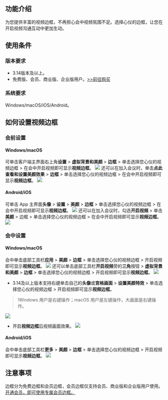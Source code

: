 ## 功能介绍
为您提供丰富的视频边框，不再担心会中视频氛围不足。选择心仪的边框，让您在开启视频沟通互动中更加生动。

## 使用条件
### 版本要求
- 3.14版本及以上。
- 免费版、会员、商业版、企业版用户。[&gt;&gt;前往购买](https://meeting.tencent.com/buy.html?mid=ts.p.help.wz)

### 系统要求
Windows/macOS/iOS/Android。

## 如何设置视频边框
### 会前设置
#### Windows/macOS
可单击客户端主界面右上角**设置** > **虚拟背景和美颜** > **边框** > 单击选择您心仪的视频边框 > 在会中开启视频即可显示**视频边框**。
![](https://qcloudimg.tencent-cloud.cn/raw/8c457eac77f96f54a6b4b2c5bf76cff3.png)
还可以在加入会议时，单击**点此查看和设置美颜效果** > **边框** > 单击选择您心仪的视频边框 > 在会中开启视频即可显示**视频边框**。
![](https://qcloudimg.tencent-cloud.cn/raw/0115ed1ed006bc506c7c93f07c98d510.png)

#### Android/iOS
可单击 App 主界面**头像** > **设置** > **美颜** > **边框** > 单击选择您心仪的视频边框 > 在会中开启视频即可显示**视频边框**。
![](https://qcloudimg.tencent-cloud.cn/raw/db8f73846b5d2b72732d945900bfce88.png)
还可以在加入会议时，勾选**开启视频** > 单击**美颜** > 边框 > 单击选择您心仪的视频边框 > 在会中开启视频即可显示**视频边框**。
![](https://qcloudimg.tencent-cloud.cn/raw/525d5ecbe341baff3a5a6b8a413dfe55.png)

### 会中设置
#### Windows/macOS
会中单击底部工具栏**应用** > **美颜** > **边框** > 单击选择您心仪的视频边框 > 开启视频即可显示**视频边框**。
![](https://qcloudimg.tencent-cloud.cn/raw/fe29525217ebd96fb0e4062cdcf19b52.png)
还可以单击底部工具栏**开启视频**旁的**三角**按钮 > **虚拟背景和美颜** > **边框** > 单击选择您心仪的视频边框 > 开启视频即可显示**视频边框**。
![](https://qcloudimg.tencent-cloud.cn/raw/901157da6693037ad31e1e7428d77661.png)
- 3.14及以上版本支持右键单击自己的**头像**或**宫格画面** > **设置美颜特效** > 单击选择您心仪的视频边框 > 开启视频即可显示**视频边框**。
>!Windows 用户是右键操作；macOS 用户是左键操作，大画面是右键操作。

 ![](https://qcloudimg.tencent-cloud.cn/raw/abc8ac56399862613c782aa0d314f953.png)
- 开启**视频边框**后视频画面效果。
![](https://qcloudimg.tencent-cloud.cn/raw/baf960f11d60fa44a1fb1db50e9af4b6.png)

#### Android/iOS
会中单击底部工具栏**更多** > **美颜** > **边框** > 单击选择您心仪的视频边框 > 开启视频即可显示**视频边框**。
![](https://qcloudimg.tencent-cloud.cn/raw/0f720325b856cd8c1f209b70c05a9ec6.png)

## 注意事项
边框分为免费边框和会员边框，会员边框仅支持会员、商业版和企业版用户使用。
[开通会员，即可使用专属会员边框。](https://meeting.tencent.com/buy.html?mid=ts.p.help.wz)
